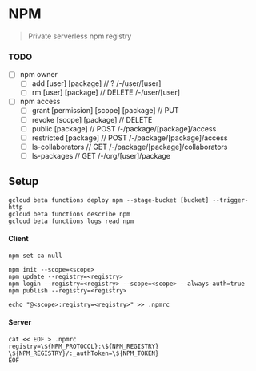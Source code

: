 # NPM

> Private serverless npm registry

### TODO

- [ ] npm owner
  - [ ] add [user] [package]  // ? /-/user/[user]
  - [ ] rm [user] [package]  // DELETE /-/user/[user]
- [ ] npm access
  - [ ] grant [permission] [scope] [package] // PUT
  - [ ] revoke [scope] [package]  // DELETE
  - [ ] public [package] // POST /-/package/[package]/access
  - [ ] restricted [package]  // POST /-/package/[package]/access
  - [ ] ls-collaborators // GET /-/package/[package]/collaborators
  - [ ] ls-packages // GET /-/org/[user]/package

## Setup

```
gcloud beta functions deploy npm --stage-bucket [bucket] --trigger-http
gcloud beta functions describe npm
gcloud beta functions logs read npm
```

#### Client

```
npm set ca null

npm init --scope=<scope>   
npm update --registry=<registry>
npm login --registry=<registry> --scope=<scope> --always-auth=true
npm publish --registry=<registry>

echo "@<scope>:registry=<registry>" >> .npmrc  
```

#### Server

```
cat << EOF > .npmrc
registry=\${NPM_PROTOCOL}:\${NPM_REGISTRY}
\${NPM_REGISTRY}/:_authToken=\${NPM_TOKEN}
EOF
```
